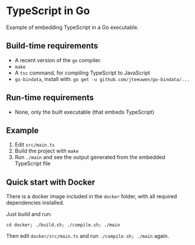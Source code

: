 # TypeScript in Go

Example of embedding TypeScript in a Go executable.

## Build-time requirements

* A recent version of the `go` compiler.
* `make`
* A `tsc` command, for compiling TypeScript to JavaScript
* `go-bindata`, install with: `go get -u github.com/jteeuwen/go-bindata/...`

## Run-time requirements

* None, only the built executable (that embeds TypeScript)

## Example

1. Edit `src/main.ts`
2. Build the project with `make`
3. Run `./main` and see the output generated from the embedded TypeScript file

## Quick start with Docker

There is a docker image included in the `docker` folder, with all required dependencies installed.

Just build and run:

    cd docker; ./build.sh; ./compile.sh; ./main

Then edit `docker/src/main.ts` and run `./compile.sh; ./main` again.
